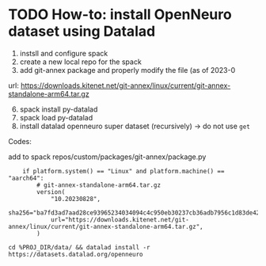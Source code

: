 # TODO How-to: install OpenNeuro dataset using Datalad
1. instsll and configure spack
3. create a new local repo for the spack
4. add git-annex package and properly modify the file (as of 2023-0

url: https://downloads.kitenet.net/git-annex/linux/current/git-annex-standalone-arm64.tar.gz

6. spack install py-datalad
7. spack load py-datalad
8. install datalad openneuro super dataset (recursively) -> do not use `get`

Codes:

add to spack repos/custom/packages/git-annex/package.py
```
    if platform.system() == "Linux" and platform.machine() == "aarch64":
        # git-annex-standalone-arm64.tar.gz
        version(
            "10.20230828",
            sha256="ba7fd3ad7aad28ce93965234034094c4c950eb30237cb36adb7956c1d83de429",
            url="https://downloads.kitenet.net/git-annex/linux/current/git-annex-standalone-arm64.tar.gz",
        )
```
```
cd %PROJ_DIR/data/ && datalad install -r https://datasets.datalad.org/openneuro
```
